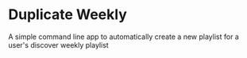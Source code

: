 # Duplicate Weekly

A simple command line app to automatically create a new playlist for a user's discover weekly playlist
